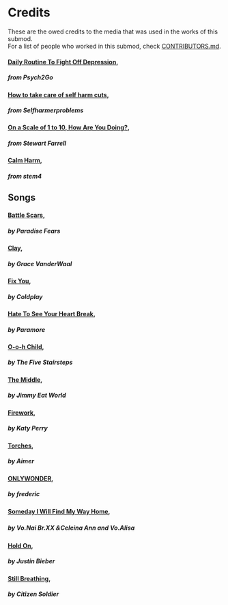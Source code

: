 # Credits 

These are the owed credits to the media that was used in the works of this submod.<br>
For a list of people who worked in this submod, check [CONTRIBUTORS.md](CONTRIBUTORS.md).

#### <a href="https://www.youtube.com/watch?v=Y9A5wuTtblw"> Daily Routine To Fight Off Depression</a>, 
##### from Psych2Go 

#### <a href="https://www.youtube.com/watch?v=P-g2lXbdsXM"> How to take care of self harm cuts</a>,
##### from Selfharmerproblems 

#### <a href="https://www.taps.org/articles/24-1/scale1to10"> On a Scale of 1 to 10, How Are You Doing?</a>,
##### from Stewart Farrell
 
#### <a href="https://calmharm.co.uk/"> Calm Harm</a>,
##### from stem4

## Songs

#### <a href="https://www.youtube.com/watch?v=YkCK3ia4BpA"> Battle Scars</a>,
##### by Paradise Fears

#### <a href="https://www.youtube.com/watch?v=Hs5fP7G8gBc"> Clay</a>,
##### by Grace VanderWaal 

#### <a href="https://www.youtube.com/watch?v=k4V3Mo61fJM"> Fix You</a>,
##### by Coldplay
  
#### <a href="https://www.youtube.com/watch?v=Vd_0Hri6GWc"> Hate To See Your Heart Break</a>,
##### by Paramore

#### <a href="https://www.youtube.com/watch?v=dguz0IsCuKU"> O-o-h Child</a>,
##### by The Five Stairsteps
                                    
#### <a href="https://www.youtube.com/watch?v=oKsxPW6i3pM"> The Middle</a>,
##### by Jimmy Eat World

#### <a href="https://www.youtube.com/watch?v=QGJuMBdaqIw"> Firework</a>,
##### by Katy Perry

#### <a href="https://www.youtube.com/watch?v=DP89-sZL1YM"> Torches</a>,
##### by Aimer
        
#### <a href="https://www.youtube.com/watch?v=oCrwzN6eb4Q"> ONLYWONDER</a>,
##### by frederic

#### <a href="https://www.youtube.com/watch?v=otP_P67KHSU"> Someday I Will Find My Way Home</a>,
##### by Vo.Nai Br.XX＆Celeina Ann and Vo.Alisa

#### <a href="https://www.youtube.com/watch?v=LWeiydKl0mU"> Hold On</a>,
##### by Justin Bieber

#### <a href="https://www.youtube.com/watch?v=JFAs8GKyZJE"> Still Breathing</a>,
##### by Citizen Soldier

